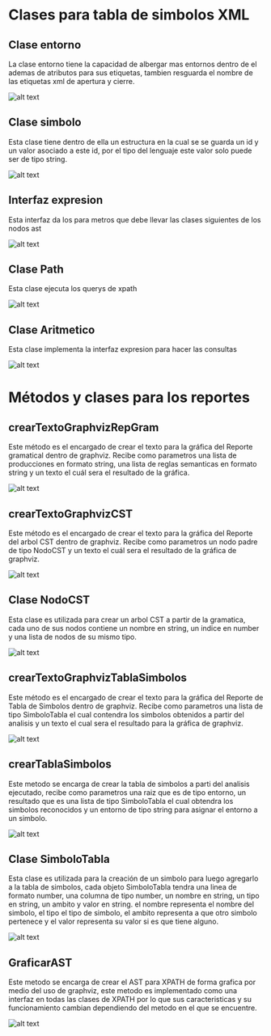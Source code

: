 # Clases para tabla de simbolos XML

## Clase entorno
La clase entorno tiene la capacidad de albergar mas entornos dentro de el ademas de atributos
para sus etiquetas, tambien resguarda el nombre de las etiquetas xml de apertura y cierre.

![alt text](https://github.com/201709309/py_compi2/blob/main/Documentacion/Manual%20Tecnico/imagenes/entornoXml.png)

## Clase simbolo
Esta clase tiene dentro de ella un estructura en la cual se se guarda un id y un valor asociado
a este id, por el tipo del lenguaje este valor solo puede ser de tipo string.

![alt text](https://github.com/201709309/py_compi2/blob/main/Documentacion/Manual%20Tecnico/imagenes/simboloXml.png)

## Interfaz expresion
Esta interfaz da los para metros que debe llevar las clases siguientes de los nodos ast

![alt text](https://github.com/201709309/py_compi2/blob/main/Documentacion/Manual%20Tecnico/imagenes/d1.png)

## Clase Path
Esta clase ejecuta los querys de xpath

![alt text](https://github.com/201709309/py_compi2/blob/main/Documentacion/Manual%20Tecnico/imagenes/d2.png)

## Clase Aritmetico
Esta clase implementa la interfaz expresion para hacer las consultas

![alt text](https://github.com/201709309/py_compi2/blob/main/Documentacion/Manual%20Tecnico/imagenes/d3.png)

# Métodos y clases para los reportes

## crearTextoGraphvizRepGram
Este método es el encargado de crear el texto para la gráfica
del Reporte gramatical dentro de graphviz. Recibe como parametros una lista de producciones
en formato string, una lista de reglas semanticas en formato string y un texto el cuál sera el resultado
de la gráfica.

![alt text](https://github.com/201709309/py_compi2/blob/main/Documentacion/Manual%20Tecnico/imagenes/crearTextoGraphvizRepGram.png)

## crearTextoGraphvizCST
Este método es el encargado de crear el texto para la gráfica
del Reporte del arbol CST dentro de graphviz. Recibe como parametros un nodo padre de tipo
NodoCST y un texto el cuál sera el resultado de la gráfica de graphviz.

![alt text](https://github.com/201709309/py_compi2/blob/main/Documentacion/Manual%20Tecnico/imagenes/crearTextoGraphvizCST.png)

## Clase NodoCST
Esta clase es utilizada para crear un arbol CST a partir de la gramatica, cada uno
de sus nodos contiene un nombre en string, un indice en number y una lista de nodos
de su mismo tipo. 

![alt text](https://github.com/201709309/py_compi2/blob/main/Documentacion/Manual%20Tecnico/imagenes/NodoCST.png)

## crearTextoGraphvizTablaSimbolos
Este método es el encargado de crear el texto para la gráfica
del Reporte de Tabla de Simbolos dentro de graphviz. Recibe como parametros una lista de tipo
SimboloTabla el cual contendra los simbolos obtenidos a partir del analisis y un texto el cual sera el 
resultado para la gráfica de graphviz.

![alt text](https://github.com/201709309/py_compi2/blob/main/Documentacion/Manual%20Tecnico/imagenes/crearTextoGraphvizTablaSimbolos.png)

## crearTablaSimbolos
Este metodo se encarga de crear la tabla de simbolos a parti del analisis
ejecutado, recibe como parametros una raiz que es de tipo entorno, un resultado que es una lista
de tipo SimboloTabla el cual obtendra los simbolos reconocidos y un entorno de tipo string
para asignar el entorno a un simbolo.

![alt text](https://github.com/201709309/py_compi2/blob/main/Documentacion/Manual%20Tecnico/imagenes/crearTablaSimbolos.png)

## Clase SimboloTabla
Esta clase es utilizada para la creación de un simbolo para luego agregarlo a
la tabla de simbolos, cada objeto SimboloTabla tendra una linea de formato number, una columna
de tipo number, un nombre en string, un tipo en string, un ambito y valor en string. el nombre
representa el nombre del simbolo, el tipo el tipo de simbolo, el ambito representa a que otro simbolo
pertenece y el valor representa su valor si es que tiene alguno.

![alt text](https://github.com/201709309/py_compi2/blob/main/Documentacion/Manual%20Tecnico/imagenes/SimboloTabla.png)

## GraficarAST
Este metodo se encarga de crear el AST para XPATH de forma grafica por medio del
uso de graphviz, este metodo es implementado como una interfaz en todas las clases de XPATH por
lo que sus caracteristicas y su funcionamiento cambian dependiendo del metodo en el que se
encuentre.

![alt text](https://github.com/201709309/py_compi2/blob/main/Documentacion/Manual%20Tecnico/imagenes/GraficarAST.png)
